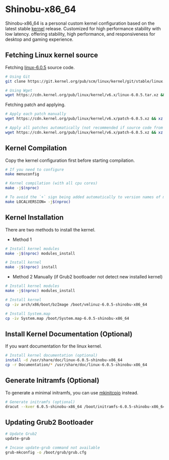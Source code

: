 # Shinobu-x86_64

Shinobu-x86_64 is a personal custom kernel configuration based on the latest stable [kernel](https://kernel.org) release.
Customized for high performance stability with low latency. offering stability, high performance, and responsiveness for desktop and gaming experience.

## Fetching Linux kernel source

Fetching [linux-6.0.5](https://git.kernel.org/pub/scm/linux/kernel/git/torvalds/linux.git/commit/?h=v6.0.5) source code.
 
```bash
# Using Git
git clone https://git.kernel.org/pub/scm/linux/kernel/git/stable/linux.git --depth 1 -b v6.0.5 linux-6.0.5

# Using Wget
wget https://cdn.kernel.org/pub/linux/kernel/v6.x/linux-6.0.5.tar.xz && tar -xf linux-6.0.5.tar.xz
```
Fetching patch and applying.

```bash
# Apply each patch manually
wget https://cdn.kernel.org/pub/linux/kernel/v6.x/patch-6.0.5.xz && xz -d patch-6.0.5.xz && patch -d linux-6.0.5 -p1 < patch-6.0.5

# Apply all patches automatically (not recommended if source code from git)
wget https://cdn.kernel.org/pub/linux/kernel/v6.x/patch-6.0.5.xz && xz -d patch-6.0.5.xz && patch -fd linux-6.0.5 -p1 < patch-6.0.5
```

## Kernel Compilation

Copy the kernel configuration first before starting compilation.

```bash
# If you need to configure
make menuconfig 

# Kernel compilation (with all cpu cores)
make -j$(nproc)

# To avoid the `+` sign being added automatically to version names of modified git release sources, add the `LOCALVERSION=` flag at compile time
make LOCALVERSION= -j$(nproc)
```

## Kernel Installation

There are two methods to install the kernel.

* Method 1

```bash
# Install kernel modules
make -j$(nproc) modules_install

# Install kernel
make -j$(nproc) install
```

* Method 2 Manually (if Grub2 bootloader not detect new installed kernel)

```bash
# Install kernel modules
make -j$(nproc) modules_install

# Install kernel
cp -iv arch/x86/boot/bzImage /boot/vmlinuz-6.0.5-shinobu-x86_64

# Install System.map
cp -iv System.map /boot/System.map-6.0.5-shinobu-x86_64
```
## Install Kernel Documentation (Optional)

If you want documentation for the linux kernel.

```bash
# Install kernel documentation (optional)
install -d /usr/share/doc/linux-6.0.5-shinobu-x86_64
cp -r Documentation/* /usr/share/doc/linux-6.0.5-shinobu-x86_64
```

## Generate Initramfs (Optional)

To generate a minimal initramfs, you can use [mkinitcpio](https://wiki.archlinux.org/title/Mkinitcpio/Minimal_initramfs) instead.

```bash
# Generate initramfs (optional)
dracut --kver 6.0.5-shinobu-x86_64 /boot/initramfs-6.0.5-shinobu-x86_64.img --force
```

## Updating Grub2 Bootloader

```bash
# Update Grub2
update-grub

# Incase update-grub command not available
grub-mkconfig -o /boot/grub/grub.cfg
```